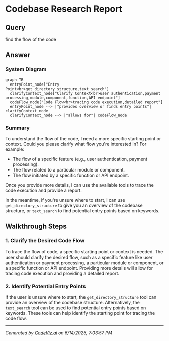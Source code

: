 # Codebase Research Report

## Query
find the flow of the code

## Answer
### System Diagram

```mermaid
graph TB
  entryPoint_node["Entry Point<br>get_directory_structure,text_search"]
  clarifyContext_node["Clarify Context<br>user authentication,payment processing,module,component,function,API endpoint"]
  codeFlow_node["Code Flow<br>tracing code execution,detailed report"]
  entryPoint_node --> |"provides overview or finds entry points"| clarifyContext_node
  clarifyContext_node --> |"allows for"| codeFlow_node
```

### Summary
To understand the flow of the code, I need a more specific starting point or context. Could you please clarify what flow you're interested in? For example:

*   The flow of a specific feature (e.g., user authentication, payment processing).
*   The flow related to a particular module or component.
*   The flow initiated by a specific function or API endpoint.

Once you provide more details, I can use the available tools to trace the code execution and provide a report.

In the meantime, if you're unsure where to start, I can use `get_directory_structure` to give you an overview of the codebase structure, or `text_search` to find potential entry points based on keywords.

## Walkthrough Steps

### 1. Clarify the Desired Code Flow
To trace the flow of code, a specific starting point or context is needed. The user should clarify the desired flow, such as a specific feature like user authentication or payment processing, a particular module or component, or a specific function or API endpoint. Providing more details will allow for tracing code execution and providing a detailed report.

### 2. Identify Potential Entry Points
If the user is unsure where to start, the `get_directory_structure` tool can provide an overview of the codebase structure. Alternatively, the `text_search` tool can be used to find potential entry points based on keywords. These tools can help identify the starting point for tracing the code flow.

---
*Generated by [CodeViz.ai](https://codeviz.ai) on 6/14/2025, 7:03:57 PM*
